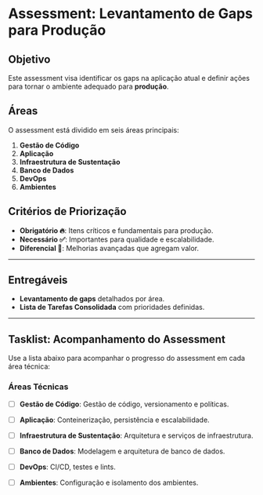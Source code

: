 # Assessment: Levantamento de Gaps para Produção

## Objetivo
Este assessment visa identificar os gaps na aplicação atual e definir ações para tornar o ambiente adequado para **produção**.

## Áreas
O assessment está dividido em seis áreas principais:
1. **Gestão de Código**
2. **Aplicação**
3. **Infraestrutura de Sustentação**
4. **Banco de Dados**
5. **DevOps**
6. **Ambientes**

## Critérios de Priorização
- **Obrigatório 🔥**: Itens críticos e fundamentais para produção.
- **Necessário ✅**: Importantes para qualidade e escalabilidade.
- **Diferencial 🌟**: Melhorias avançadas que agregam valor.

---

## Entregáveis
- **Levantamento de gaps** detalhados por área.
- **Lista de Tarefas Consolidada** com prioridades definidas.

---
## Tasklist: Acompanhamento do Assessment

Use a lista abaixo para acompanhar o progresso do assessment em cada área técnica:

### **Áreas Técnicas**
- [ ] **Gestão de Código**: Gestão de código, versionamento e políticas.
- [ ] **Aplicação**:  Conteinerização, persistência e escalabilidade.
- [ ] **Infraestrutura de Sustentação**: Arquitetura e serviços de infraestrutura.
- [ ] **Banco de Dados**: Modelagem e arquitetura de banco de dados.
- [ ] **DevOps**: CI/CD, testes e lints.
- [ ] **Ambientes**: Configuração e isolamento dos ambientes.

